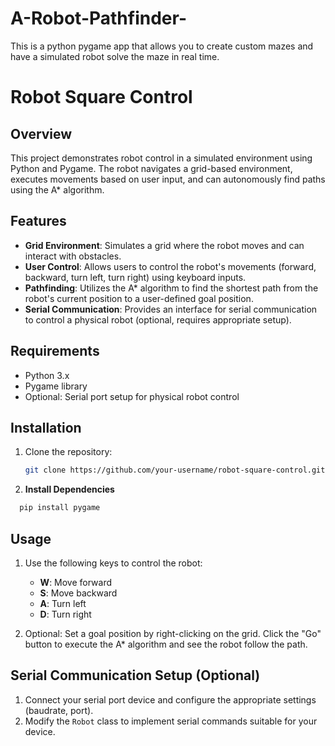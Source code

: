 # A-Robot-Pathfinder-
This is a python pygame app that allows you to create custom mazes and have a simulated robot solve the maze in real time. 

# Robot Square Control

## Overview
This project demonstrates robot control in a simulated environment using Python and Pygame. The robot navigates a grid-based environment, executes movements based on user input, and can autonomously find paths using the A* algorithm.

## Features
- **Grid Environment**: Simulates a grid where the robot moves and can interact with obstacles.
- **User Control**: Allows users to control the robot's movements (forward, backward, turn left, turn right) using keyboard inputs.
- **Pathfinding**: Utilizes the A* algorithm to find the shortest path from the robot's current position to a user-defined goal position.
- **Serial Communication**: Provides an interface for serial communication to control a physical robot (optional, requires appropriate setup).

## Requirements
- Python 3.x
- Pygame library
- Optional: Serial port setup for physical robot control

## Installation
1. Clone the repository:
   ```bash
   git clone https://github.com/your-username/robot-square-control.git


2. **Install Dependencies**
 ```bash
   pip install pygame
```

## Usage
1. Use the following keys to control the robot:
   - **W**: Move forward
   - **S**: Move backward
   - **A**: Turn left
   - **D**: Turn right

2. Optional: Set a goal position by right-clicking on the grid. Click the "Go" button to execute the A* algorithm and see the robot follow the path.

## Serial Communication Setup (Optional)
1. Connect your serial port device and configure the appropriate settings (baudrate, port).
2. Modify the `Robot` class to implement serial commands suitable for your device.


